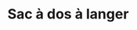 ---
title: "Sac à dos à langer"
categories: [équipement]
image: "img/sac-a-dos-langer.webp"
website: "https://galopino.fr/products/sac-a-dos-a-langer"

price: 59.90
progress: 0
---